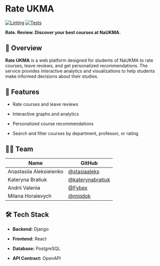 # Rate UKMA
[![Linting](https://github.com/ukma-cs-ssdm-2025/rate-ukma/actions/workflows/linting.yml/badge.svg)](https://github.com/ukma-cs-ssdm-2025/rate-ukma/actions/workflows/linting.yml)
[![Tests](https://github.com/ukma-cs-ssdm-2025/rate-ukma/actions/workflows/test.yml/badge.svg)](https://github.com/ukma-cs-ssdm-2025/rate-ukma/actions/workflows/test.yml)

**Rate. Review. Discover your best courses at NaUKMA.**

## 📌 Overview
**Rate UKMA** is a web platform designed for students of NaUKMA to rate courses, leave reviews, and get personalized recommendations. The service provides interactive analytics and visualizations to help students make informed decisions about their studies.

## 🧩 Features
- Rate courses and leave reviews
     
- Interactive graphs and analytics
      
- Personalized course recommendations
      
- Search and filter courses by department, professor, or rating


## 🧑‍💻 Team 
| Name | GitHub |
|------|--------|
| Anastasiia Aleksieienko | [@stasiaaleks](https://github.com/stasiaaleks) |
| Kateryna Bratiuk | [@katerynabratiuk](https://github.com/katerynabratiuk) |
| Andrii Valenia | [@Fybex](https://github.com/Fybex) |
| Milana Horalevych | [@miqdok](https://github.com/miqdok) |

## 🛠️ Tech Stack

-   **Backend:** Django
    
-   **Frontend:** React
    
-   **Database:** PostgreSQL
    
-   **API Contract:** OpenAPI
    


